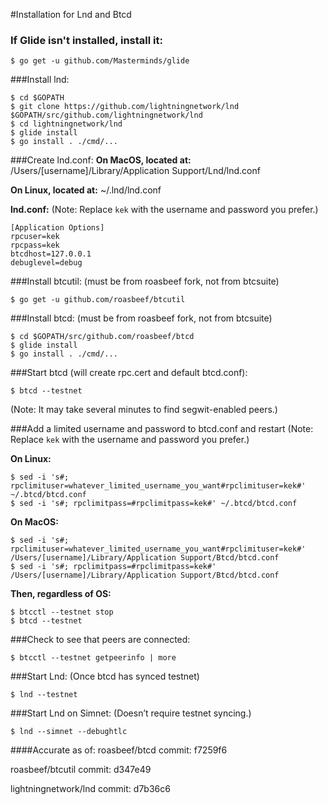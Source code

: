 #Installation for Lnd and Btcd

### If Glide isn't installed, install it:
```
$ go get -u github.com/Masterminds/glide
```

###Install lnd:
```
$ cd $GOPATH
$ git clone https://github.com/lightningnetwork/lnd $GOPATH/src/github.com/lightningnetwork/lnd
$ cd lightningnetwork/lnd
$ glide install
$ go install . ./cmd/...
```

###Create lnd.conf:
**On MacOS, located at:**
/Users/[username]/Library/Application Support/Lnd/lnd.conf

**On Linux, located at:**
~/.lnd/lnd.conf

**lnd.conf:**
(Note: Replace `kek` with the username and password you prefer.)
```
[Application Options]
rpcuser=kek
rpcpass=kek
btcdhost=127.0.0.1
debuglevel=debug
```

###Install btcutil: (must be from roasbeef fork, not from btcsuite)
```
$ go get -u github.com/roasbeef/btcutil
```

###Install btcd: (must be from roasbeef fork, not from btcsuite)
```
$ cd $GOPATH/src/github.com/roasbeef/btcd
$ glide install
$ go install . ./cmd/...
```

###Start btcd (will create rpc.cert and default btcd.conf):
```
$ btcd --testnet
```
(Note: It may take several minutes to find segwit-enabled peers.)

###Add a limited username and password to btcd.conf and restart
(Note: Replace `kek` with the username and password you prefer.)

**On Linux:**
```
$ sed -i 's#; rpclimituser=whatever_limited_username_you_want#rpclimituser=kek#' ~/.btcd/btcd.conf
$ sed -i 's#; rpclimitpass=#rpclimitpass=kek#' ~/.btcd/btcd.conf
```

**On MacOS:**
```
$ sed -i 's#; rpclimituser=whatever_limited_username_you_want#rpclimituser=kek#' /Users/[username]/Library/Application Support/Btcd/btcd.conf
$ sed -i 's#; rpclimitpass=#rpclimitpass=kek#' /Users/[username]/Library/Application Support/Btcd/btcd.conf
```

**Then, regardless of OS:**
```
$ btcctl --testnet stop
$ btcd --testnet
```

###Check to see that peers are connected:
```
$ btcctl --testnet getpeerinfo | more
```

###Start Lnd: (Once btcd has synced testnet)
```
$ lnd --testnet
```

###Start Lnd on Simnet: (Doesn’t require testnet syncing.)
```
$ lnd --simnet --debughtlc
```

####Accurate as of:
roasbeef/btcd commit: f7259f6

roasbeef/btcutil commit: d347e49

lightningnetwork/lnd commit: d7b36c6
